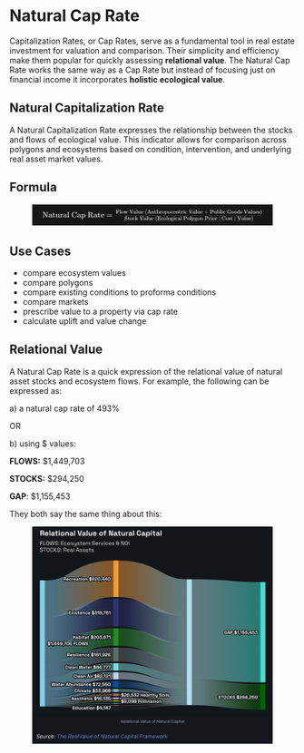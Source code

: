 # Natural Cap Rate

Capitalization Rates, or Cap Rates, serve as a fundamental tool in real estate investment for valuation and comparison. Their simplicity and efficiency make them popular for quickly assessing **relational value**. The Natural Cap Rate works the same way as a Cap Rate but instead of focusing just on financial income it incorporates **holistic ecological value**.

## Natural Capitalization Rate

A Natural Capitalization Rate expresses the relationship between the stocks and flows of ecological value. This indicator allows for comparison across polygons and ecosystems based on condition, intervention, and underlying real asset market values.&#x20;

## Formula

<figure><img src="../../.gitbook/assets/image (8).png" alt=""><figcaption></figcaption></figure>

## Use Cases

* compare ecosystem values
* compare polygons
* compare existing conditions to proforma conditions
* compare markets
* prescribe value to a property via cap rate
* calculate uplift and value change

## Relational Value

A Natural Cap Rate is a quick expression of the relational value of natural asset stocks and ecosystem flows. For example, the following can be expressed as:

a) a natural cap rate of 493%&#x20;

OR&#x20;

b) using $ values:&#x20;

**FLOWS:** $1,449,703

**STOCKS:** $294,250

**GAP**: $1,155,453

They both say the same thing about this:

<figure><img src="../../.gitbook/assets/image (1).png" alt=""><figcaption></figcaption></figure>
